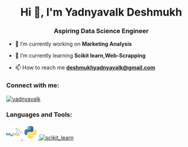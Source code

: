 <h1 align="center">Hi 👋, I'm Yadnyavalk Deshmukh</h1>
<h3 align="center">Aspiring Data Science Engineer</h3>

- 🔭 I’m currently working on **Marketing Analysis**

- 🌱 I’m currently learning **Scikit learn,Web-Scrapping**

- 📫 How to reach me **deshmukhyadnyavalk@gmail.com**

<h3 align="left">Connect with me:</h3>
<p align="left">
<a href="https://linkedin.com/in/yadnyavalk" target="blank"><img align="center" src="https://raw.githubusercontent.com/rahuldkjain/github-profile-readme-generator/master/src/images/icons/Social/linked-in-alt.svg" alt="yadnyavalk" height="30" width="40" /></a>
</p>

<h3 align="left">Languages and Tools:</h3>
<p align="left"> <a href="https://www.mysql.com/" target="_blank" rel="noreferrer"> <img src="https://raw.githubusercontent.com/devicons/devicon/master/icons/mysql/mysql-original-wordmark.svg" alt="mysql" width="40" height="40"/> </a> <a href="https://www.python.org" target="_blank" rel="noreferrer"> <img src="https://raw.githubusercontent.com/devicons/devicon/master/icons/python/python-original.svg" alt="python" width="40" height="40"/> </a> <a href="https://scikit-learn.org/" target="_blank" rel="noreferrer"> <img src="https://upload.wikimedia.org/wikipedia/commons/0/05/Scikit_learn_logo_small.svg" alt="scikit_learn" width="40" height="40"/> </a> </p>
